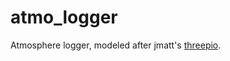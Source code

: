 # atmo_logger
Atmosphere logger, modeled after jmatt's [threepio](https://github.com/jmatt/threepio/). 
